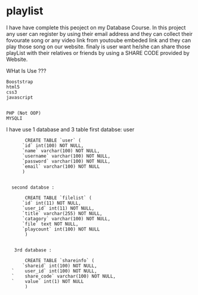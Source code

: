# playlist
I have have complete this peoject on my Database Course. In this project any user can register by using their email address and they can collect their fovourate song or any video link from youtoube embeded link and they can play those song on our website. finaly is user want he/she can share those playList with their relatives or friends by using a SHARE CODE provided by Website.

WHat Is Use ???

    Booststrap
    html5
    css3
    javascript
    
    
    PHP (Not OOP)
    MYSQLI
  
  
  
   I have use 1 database and 3 table
       first databse: user

           CREATE TABLE `user` (
          `id` int(100) NOT NULL,
          `name` varchar(100) NOT NULL,
          `username` varchar(100) NOT NULL,
          `password` varchar(100) NOT NULL,
          `email` varchar(100) NOT NULL
          )


      second databse :

           CREATE TABLE `filelist` (
          `id` int(11) NOT NULL,
          `user_id` int(11) NOT NULL,
          `title` varchar(255) NOT NULL,
          `catagory` varchar(100) NOT NULL,
          `file` text NOT NULL,
          `playcount` int(100) NOT NULL
           )


       3rd database :

           CREATE TABLE `shareinfo` (
          `shareid` int(100) NOT NULL,
      `    user_id` int(100) NOT NULL,
      `    share_code` varchar(100) NOT NULL,
      `    value` int(1) NOT NULL
           ) 

  
   
    
    
    
    
    
